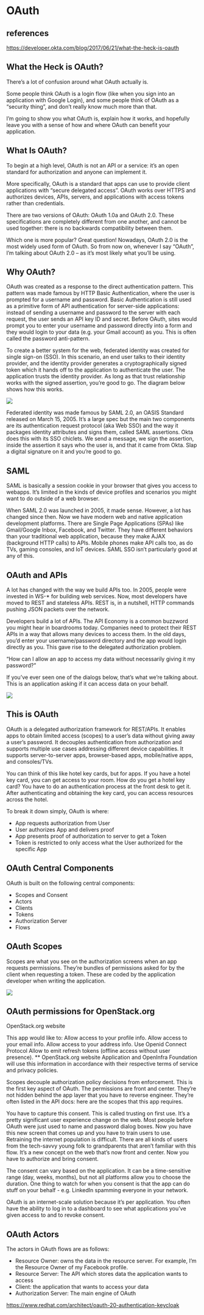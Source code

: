 # OAuth

## references

<https://developer.okta.com/blog/2017/06/21/what-the-heck-is-oauth>

## What the Heck is OAuth?

There’s a lot of confusion around what OAuth actually is.

Some people think OAuth is a login flow (like when you sign into an application with Google Login), and some people think of OAuth as a “security thing”, and don’t really know much more than that.

I’m going to show you what OAuth is, explain how it works, and hopefully leave you with a sense of how and where OAuth can benefit your application.

## What Is OAuth?

To begin at a high level, OAuth is not an API or a service: it’s an open standard for authorization and anyone can implement it.

More specifically, OAuth is a standard that apps can use to provide client applications with “secure delegated access”. OAuth works over HTTPS and authorizes devices, APIs, servers, and applications with access tokens rather than credentials.

There are two versions of OAuth: OAuth 1.0a and OAuth 2.0. These specifications are completely different from one another, and cannot be used together: there is no backwards compatibility between them.

Which one is more popular? Great question! Nowadays, OAuth 2.0 is the most widely used form of OAuth. So from now on, whenever I say “OAuth”, I’m talking about OAuth 2.0 – as it’s most likely what you’ll be using.

## Why OAuth?

OAuth was created as a response to the direct authentication pattern. This pattern was made famous by HTTP Basic Authentication, where the user is prompted for a username and password. Basic Authentication is still used as a primitive form of API authentication for server-side applications: instead of sending a username and password to the server with each request, the user sends an API key ID and secret. Before OAuth, sites would prompt you to enter your username and password directly into a form and they would login to your data (e.g. your Gmail account) as you. This is often called the password anti-pattern.

To create a better system for the web, federated identity was created for single sign-on (SSO). In this scenario, an end user talks to their identity provider, and the identity provider generates a cryptographically signed token which it hands off to the application to authenticate the user. The application trusts the identity provider. As long as that trust relationship works with the signed assertion, you’re good to go. The diagram below shows how this works.

![](https://developer.okta.com/assets-jekyll/browser_spa_implicit_flow-9116158c9299208718b42a75921acd10a60e4c829edee55a8f14a9ce8de40028.png)

Federated identity was made famous by SAML 2.0, an OASIS Standard released on March 15, 2005. It’s a large spec but the main two components are its authentication request protocol (aka Web SSO) and the way it packages identity attributes and signs them, called SAML assertions. Okta does this with its SSO chiclets. We send a message, we sign the assertion, inside the assertion it says who the user is, and that it came from Okta. Slap a digital signature on it and you’re good to go.

## SAML

SAML is basically a session cookie in your browser that gives you access to webapps. It’s limited in the kinds of device profiles and scenarios you might want to do outside of a web browser.

When SAML 2.0 was launched in 2005, it made sense. However, a lot has changed since then. Now we have modern web and native application development platforms. There are Single Page Applications (SPAs) like Gmail/Google Inbox, Facebook, and Twitter. They have different behaviors than your traditional web application, because they make AJAX (background HTTP calls) to APIs. Mobile phones make API calls too, as do TVs, gaming consoles, and IoT devices. SAML SSO isn’t particularly good at any of this.

## OAuth and APIs

A lot has changed with the way we build APIs too. In 2005, people were invested in WS-* for building web services. Now, most developers have moved to REST and stateless APIs. REST is, in a nutshell, HTTP commands pushing JSON packets over the network.

Developers build a lot of APIs. The API Economy is a common buzzword you might hear in boardrooms today. Companies need to protect their REST APIs in a way that allows many devices to access them. In the old days, you’d enter your username/password directory and the app would login directly as you. This gave rise to the delegated authorization problem.

“How can I allow an app to access my data without necessarily giving it my password?”

If you’ve ever seen one of the dialogs below, that’s what we’re talking about. This is an application asking if it can access data on your behalf.

![](https://developer.okta.com/assets-jekyll/blog/oauth/biketoworkday-fb-login-f00e39aabbf3e44bc3570333643cbf5d966fc27367dbffd2623ff4a3694831c3.png)

## This is OAuth

OAuth is a delegated authorization framework for REST/APIs. It enables apps to obtain limited access (scopes) to a user’s data without giving away a user’s password. It decouples authentication from authorization and supports multiple use cases addressing different device capabilities. It supports server-to-server apps, browser-based apps, mobile/native apps, and consoles/TVs.

You can think of this like hotel key cards, but for apps. If you have a hotel key card, you can get access to your room. How do you get a hotel key card? You have to do an authentication process at the front desk to get it. After authenticating and obtaining the key card, you can access resources across the hotel.

To break it down simply, OAuth is where:

- App requests authorization from User
- User authorizes App and delivers proof
- App presents proof of authorization to server to get a Token
- Token is restricted to only access what the User authorized for the specific App

## OAuth Central Components

OAuth is built on the following central components:

- Scopes and Consent
- Actors
- Clients
- Tokens
- Authorization Server
- Flows

## OAuth Scopes

Scopes are what you see on the authorization screens when an app requests permissions. They’re bundles of permissions asked for by the client when requesting a token. These are coded by the application developer when writing the application.

![](https://developer.okta.com/assets-jekyll/blog/oauth/oauth-scopes-7ea53a0efe6c05a8113671297f641baae7486dfb6ab8b8357c74cb6e6f8371ce.png)

## OAuth permissions for OpenStack.org

OpenStack.org website

This app would like to:
Allow access to your profile info.
Allow access to your email info.
Allow access to your address info.
Use Openid Connect Protocol
Allow to emit refresh tokens (offline access without user presence).
** OpenStack.org website Application and OpenInfra Foundation will use this information in accordance with their respective terms of service and privacy policies.

Scopes decouple authorization policy decisions from enforcement. This is the first key aspect of OAuth. The permissions are front and center. They’re not hidden behind the app layer that you have to reverse engineer. They’re often listed in the API docs: here are the scopes that this app requires.

You have to capture this consent. This is called trusting on first use. It’s a pretty significant user experience change on the web. Most people before OAuth were just used to name and password dialog boxes. Now you have this new screen that comes up and you have to train users to use. Retraining the internet population is difficult. There are all kinds of users from the tech-savvy young folk to grandparents that aren’t familiar with this flow. It’s a new concept on the web that’s now front and center. Now you have to authorize and bring consent.

The consent can vary based on the application. It can be a time-sensitive range (day, weeks, months), but not all platforms allow you to choose the duration. One thing to watch for when you consent is that the app can do stuff on your behalf - e.g. LinkedIn spamming everyone in your network.

OAuth is an internet-scale solution because it’s per application. You often have the ability to log in to a dashboard to see what applications you’ve given access to and to revoke consent.

## OAuth Actors

The actors in OAuth flows are as follows:

- Resource Owner: owns the data in the resource server. For example, I’m the Resource Owner of my Facebook profile.
- Resource Server: The API which stores data the application wants to access
- Client: the application that wants to access your data
- Authorization Server: The main engine of OAuth

<https://www.redhat.com/architect/oauth-20-authentication-keycloak>
